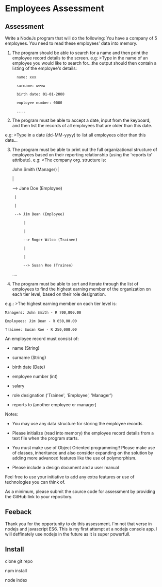 # Employees Assessment

## Assessment

Write a NodeJs program that will do the following: You have a company of 5 employees. You need to read these employees' data into memory.

1) The program should be able to search for a name and then print the employee record details to the screen. e.g: >Type in the name of an 
   employee you would like to search for...the output should then contain a listing of the employee's details:

         name: xxx

         surname: wwww

         birth date: 01-01-2000

         employee number: 0000

         ....

2) The program must be able to accept a date, input from the keyboard, and then list the records of all employees that are older than this date.

e.g: >Type in a date (dd-MM-yyyy) to list all employees older than this date...

3) The program must be able to print out the full organizational structure of employees based on their reporting 
   relationship (using the 'reports to' attribute). e.g: >The company org. structure is:

	John Smith (Manager)
	|

	|

	--> Jane Doe (Employee)

		|

		|

	    --> Jim Bean (Employee)

	        |

	        |

	        --> Roger Wilco (Trainee)

	        |

	        |

	        --> Susan Roe (Trainee)
	....

4) The program must be able to sort and iterate through the list of employees to find the highest earning member of the 
   organization on each tier level, based on their role designation.

e.g.: >The highest earning member on each tier level is:

	Managers: John Smith - R 700,000.00

	Employees: Jim Bean - R 650,00.00

	Trainee: Susan Roe - R 250,000.00

An employee record must consist of:

- name (String)

- surname (String)

- birth date (Date)

- employee number (int)

- salary

- role designation ('Trainee', 'Employee', 'Manager')

- reports to (another employee or manager)

Notes:

- You may use any data structure for storing the employee records.

- Please initialize (read into memory) the employee record details from a text file when the program starts.

- You must make use of Object Oriented programming!! Please make use of classes, inheritance and also consider expanding on the solution by 
  adding more advanced features like the use of polymorphism.

- Please include a design document and a user manual

Feel free to use your initiative to add any extra features or use of technologies you can think of.

As a minimum, please submit the source code for assessment by providing the GitHub link to your repository.

## Feeback
Thank you for the opportunity to do this assessment. I'm not that verse in nodejs and javascript ES6. This is my first attempt at a nodejs console app. I will deffinately use nodejs in the future as it is super powerfull.


## Install
clone git repo

npm install

node index